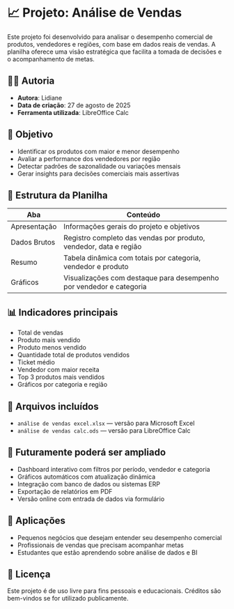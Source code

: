 # 📈 Projeto: Análise de Vendas

Este projeto foi desenvolvido para analisar o desempenho comercial de produtos, vendedores e regiões, com base em dados reais de vendas. A planilha oferece uma visão estratégica que facilita a tomada de decisões e o acompanhamento de metas.

## 👩‍💼 Autoria

- **Autora**: Lidiane  
- **Data de criação**: 27 de agosto de 2025  
- **Ferramenta utilizada**: LibreOffice Calc

## 🎯 Objetivo

- Identificar os produtos com maior e menor desempenho
- Avaliar a performance dos vendedores por região
- Detectar padrões de sazonalidade ou variações mensais
- Gerar insights para decisões comerciais mais assertivas

## 📁 Estrutura da Planilha

| Aba           | Conteúdo                                                                 |
|---------------|--------------------------------------------------------------------------|
| Apresentação  | Informações gerais do projeto e objetivos                                |
| Dados Brutos  | Registro completo das vendas por produto, vendedor, data e região        |
| Resumo        | Tabela dinâmica com totais por categoria, vendedor e produto             |
| Gráficos      | Visualizações com destaque para desempenho por vendedor e categoria      |

## 📊 Indicadores principais

- Total de vendas
- Produto mais vendido
- Produto menos vendido
- Quantidade total de produtos vendidos
- Ticket médio
- Vendedor com maior receita
- Top 3 produtos mais vendidos
- Gráficos por categoria e região

## 📎 Arquivos incluídos

- `análise de vendas excel.xlsx` — versão para Microsoft Excel
- `análise de vendas calc.ods` — versão para LibreOffice Calc

## 🔮 Futuramente poderá ser ampliado

- Dashboard interativo com filtros por período, vendedor e categoria
- Gráficos automáticos com atualização dinâmica
- Integração com banco de dados ou sistemas ERP
- Exportação de relatórios em PDF
- Versão online com entrada de dados via formulário

## 🧩 Aplicações

- Pequenos negócios que desejam entender seu desempenho comercial
- Profissionais de vendas que precisam acompanhar metas
- Estudantes que estão aprendendo sobre análise de dados e BI

## 📌 Licença

Este projeto é de uso livre para fins pessoais e educacionais. Créditos são bem-vindos se for utilizado publicamente.
